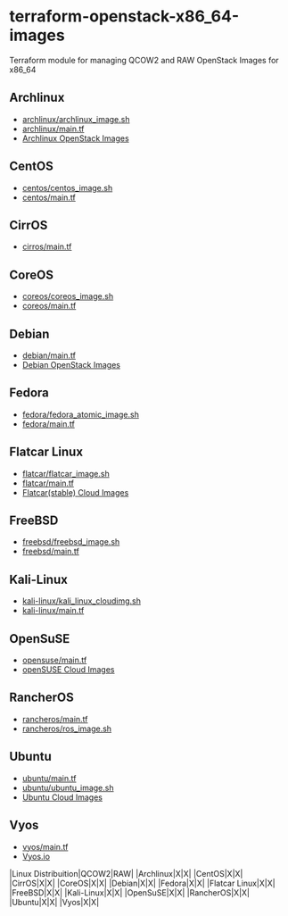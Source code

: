 # terraform-openstack-x86_64-images
Terraform module for managing QCOW2 and RAW OpenStack Images for x86_64

## Archlinux

* [archlinux/archlinux_image.sh](archlinux/archlinux_image.sh)
* [archlinux/main.tf](archlinux/main.tf)
* [Archlinux OpenStack Images](https://linuximages.de/openstack/arch/)

## CentOS

* [centos/centos_image.sh](centos/centos_image.sh)
* [centos/main.tf](centos/main.tf)

## CirrOS

* [cirros/main.tf](cirros/main.tf)

## CoreOS

* [coreos/coreos_image.sh](coreos/coreos_image.sh)
* [coreos/main.tf](coreos/main.tf)

## Debian

* [debian/main.tf](debian/main.tf)
* [Debian OpenStack Images](https://cdimage.debian.org/cdimage/openstack/current-9/)

## Fedora

* [fedora/fedora_atomic_image.sh](fedora/fedora_atomic_image.sh)
* [fedora/main.tf](fedora/main.tf)

## Flatcar Linux

* [flatcar/flatcar_image.sh](flatcar/flatcar_image.sh)
* [flatcar/main.tf](flatcar/main.tf)
* [Flatcar(stable) Cloud Images](https://stable.release.flatcar-linux.net/amd64-usr/current)

## FreeBSD

* [freebsd/freebsd_image.sh](freebsd__image.sh)
* [freebsd/main.tf](freebsd/main.tf)

## Kali-Linux

* [kali-linux/kali_linux_cloudimg.sh](kali-linux/kali_linux_cloudimg.sh)
* [kali-linux/main.tf](kali-linux/main.tf)

## OpenSuSE

* [opensuse/main.tf](opensuse/main.tf)
* [openSUSE Cloud Images](http://download.opensuse.org/repositories/Cloud:/Images:/)

## RancherOS

* [rancheros/main.tf](rancheros/main.tf)
* [rancheros/ros_image.sh](rancheros/ros_image.sh)

## Ubuntu

* [ubuntu/main.tf](ubuntu/main.tf)
* [ubuntu/ubuntu_image.sh](ubuntu/ubuntu_image.sh)
* [Ubuntu Cloud Images](https://cloud-images.ubuntu.com/daily/server/)

## Vyos

* [vyos/main.tf](vyos/main.tf)
* [Vyos.io](https://vyos.io)

|Linux Distribuition|QCOW2|RAW|
|Archlinux|X|X|
|CentOS|X|X|
|CirrOS|X|X|
|CoreOS|X|X|
|Debian|X|X|
|Fedora|X|X|
|Flatcar Linux|X|X|
|FreeBSD|X|X|
|Kali-Linux|X|X|
|OpenSuSE|X|X|
|RancherOS|X|X|
|Ubuntu|X|X|
|Vyos|X|X|


